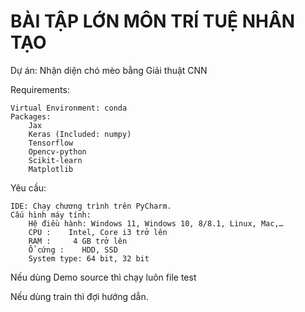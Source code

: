 # BÀI TẬP LỚN MÔN TRÍ TUỆ NHÂN TẠO
Dự án: Nhận diện chó mèo bằng Giải thuật CNN

Requirements:

    Virtual Environment: conda
    Packages:
        Jax
        Keras (Included: numpy)
        Tensorflow
        Opencv-python
        Scikit-learn 
        Matplotlib

Yêu cầu:

    IDE: Chạy chương trình trên PyCharm.
    Cấu hình máy tính:
        Hệ điều hành: Windows 11, Windows 10, 8/8.1, Linux, Mac,…
        CPU :    Intel, Core i3 trở lên
        RAM :     4 GB trở lên
        Ổ cứng :    HDD, SSD
        System type: 64 bit, 32 bit


Nếu dùng Demo source thì chạy luôn file test

Nếu dùng train thì đợi hướng dẫn.
